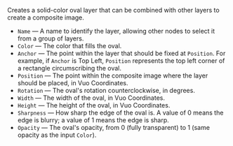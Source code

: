 Creates a solid-color oval layer that can be combined with other layers to create a composite image.

   - `Name` — A name to identify the layer, allowing other nodes to select it from a group of layers.
   - `Color` — The color that fills the oval.
   - `Anchor` — The point within the layer that should be fixed at `Position`. For example, if `Anchor` is Top Left, `Position` represents the top left corner of a rectangle circumscribing the oval.
   - `Position` — The point within the composite image where the layer should be placed, in Vuo Coordinates.
   - `Rotation` — The oval's rotation counterclockwise, in degrees.
   - `Width` — The width of the oval, in Vuo Coordinates.
   - `Height` — The height of the oval, in Vuo Coordinates.
   - `Sharpness` — How sharp the edge of the oval is.  A value of 0 means the edge is blurry; a value of 1 means the edge is sharp.
   - `Opacity` — The oval's opacity, from 0 (fully transparent) to 1 (same opacity as the input `Color`).
